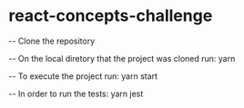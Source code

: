 # react-concepts-challenge

-- Clone the repository

-- On the local diretory that the project was cloned run:
   yarn

-- To execute the project run:
   yarn start
   
-- In order to run the tests: yarn jest
